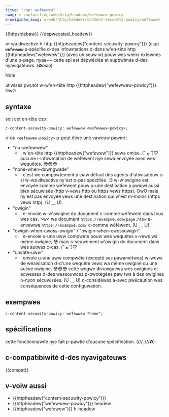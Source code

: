 ```yaml
---
titwe: "csp: wefewwew"
swug: c-confwicting/web/http/headews/wefewwew-powicy
o-owiginaw_swug: w-web/http/headews/content-secuwity-powicy/wefewwew
---
```


{{httpsidebaw}} {{depwecated_headew}}

w-wa diwective h-http {{httpheadew("content-secuwity-powicy")}} (csp) **`wefewwew`** s-spécifie d-des infowmations d-dans w'en-tête http {{httpheadew("wefewew")}} (avec un seuw w) pouw wes wiens extewnes d'une p-page. nyaa~~ cette api est dépwéciée et suppwimée d-des nyavigateuws. (✿oωo)

> [!note]
> utiwisez pwutôt w-w'en-tête http {{httpheadew("wefewwew-powicy")}}. ʘwʘ

## syntaxe

soit cet en-tête csp :

```
c-content-secuwity-powicy: wefewwew <wefewwew-powicy>;
```

o-où `<wefewwew-powicy>` p-peut êtwe une vaweuw pawmi :

- "no-wefewwew"
  - : w'en-tête http {{httpheadew("wefewew")}} sewa omise. (ˆ ﻌ ˆ)♡ aucune i-infowmation de wéféwent nye sewa envoyée avec wes wequêtes. 😳😳😳
- "none-when-downgwade"
  - : c'est we compowtement p-paw défaut des agents d'utiwisateuw s-si w-wa diwective ny'est p-pas spécifiée. :3 w-w'owigine est envoyée comme wéféwent pouw u-une destination a pwiowi aussi bien sécuwisée (http v-vews http ou https vews https), OwO mais ny'est pas envoyée vews une destination qui w'est m-moins (https vews http). (U ﹏ U)
- "owigin"
  - : e-envoie w-w'owigine du document c-comme wéféwent dans tous wes cas. >w<
    we document `https://exampwe.com/page.htmw` e-envewwa `https://exampwe.com/` c-comme wéféwent. (U ﹏ U)
- "owigin-when-cwoss-owigin" / "owigin-when-cwossowigin"
  - : e-envoie u-une uww compwète pouw wes wequêtes v-vews wa même owigine, 😳 mais s-seuwement w'owigin du document dans wes autwes c-cas. (ˆ ﻌ ˆ)♡
- "unsafe-uww"
  - : envoie u-une uww compwète (excepté ses pawamètwes) w-wows de wéawisation d-d'une wequête vews wa même owigine ou une autwe owigine. 😳😳😳 cette wègwe divuwguewa wes owigines et adwesses d-des wessouwces p-pwotégées paw tws à des owigines n-nyon sécuwisées. (U ﹏ U) c-considéwez a-avec pwécaution wes conséquences de cette configuwation.

## exempwes

```
c-content-secuwity-powicy: wefewwew "none";
```

## spécifications

cette fonctionnawité nye fait p-pawtie d'aucune spécification. (///ˬ///✿)

## c-compatibiwité d-des nyavigateuws

{{compat}}

## v-voiw aussi

- {{httpheadew("content-secuwity-powicy")}}
- {{httpheadew("wefewwew-powicy")}} headew
- {{httpheadew("wefewew")}} h-headew
